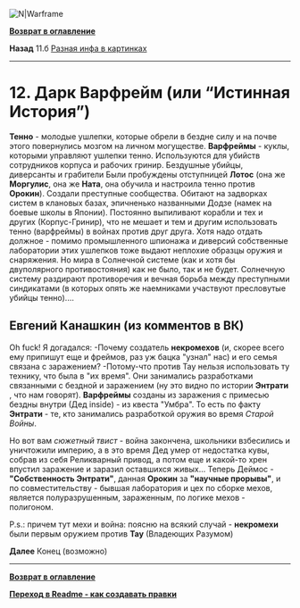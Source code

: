 ![N|Warframe](http://n9e5v4d8.ssl.hwcdn.net/images/longlanding/logo.svg)

**[Возврат в оглавление](index.md)**

**Назад** 11.б [Разная инфа в картинках](11_b.md)
***


# 12. Дарк Варфрейм (или “Истинная История”)

**Тенно** - молодые ушлепки, которые обрели в бездне силу и на почве этого повернулись мозгом на личном могуществе.
**Варфреймы** - куклы, которыми управляют ушлепки тенно. Используются для убийств сотрудников корпуса и рабочих гринир. Бездушные убийцы, диверсанты и грабители
Были пробуждены отступницей **Лотос** (она же **Моргулис**, она же **Ната**, она обучила и настроила тенно против **Орокин**). 
Создали преступные сообщества. Обитают на задворках систем в клановых базах, эпичненько названными Додзе (намек на боевые школы в Японии).  Постоянно выпиливают корабли и тех и других (Корпус-Гринир), что не мешает и тем и другим использовать тенно (варфреймы) в войнах против друг друга. Хотя надо отдать должное - помимо промышленного шпионажа и диверсий собственные лаборатории этих ушлепков тоже выдают неплохие образцы оружия и снаряжения. 
Но мира в Солнечной системе (как и хотя бы двуполярного противостояния) как не было, так и не будет. Солнечную систему раздирают противоречия и вечная борьба между преступными синдикатами (в которых опять же наемниками участвуют пресловутые убийцы тенно)....

## **Евгений Канашкин** (из комментов в ВК)
Oh fuck!
Я догадался:
-Почему создатель **некромехов** (и, скорее всего ему припишут еще и фреймов, раз уж бацка "узнал" нас) и его семья связана с заражением?
-Потому-что против Тау нельзя использовать ту технику, что была в "их время". Они занимались разработками связанными с бездной и заражением (ну это видно по истории **Энтрати** , что нам говорят). **Варфреймы** созданы из заражения с примесью бездны внутри (Дед inside) - из квеста "Умбра". То есть по факту **Энтрати** - те, кто занимались разработкой оружия во время _Старой Войны_.

Но вот вам _сюжетный твист_ - война закончена, школьники взбесились и уничтожили империю, а в это время Дед умер от недостатка кувы, собрав из себя Реликварный привод, а потом еще и какой-то хрен впустил заражение и заразил оставшихся живых... Теперь Деймос - **"Собственность Энтрати"**, данная **Орокин** за **"научные прорывы"**, и по совместительству - бывшая лаборатория и цех по сборке мехов, является полуразрушенным, зараженным, по логике мехов - полигоном.

P.s.: причем тут мехи и война: поясню на всякий случай - **некромехи** были первым оружием против **Тау** (Владеющих Разумом)



**Далее** Конец (возможно)


***
**[Возврат в оглавление](index.md)**

**[Переход в Readme - как создавать правки](https://github.com/crackedmind/warframe-brief-guide)**
